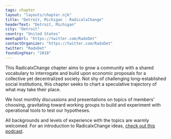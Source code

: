 ```yaml
---
tags: chapter
layout: "layouts/chapter.njk"
title: "Detroit, Michigan - RadicalxChange"
headerText: "Detroit, Michigan"
city: "Detroit"
country: "United States"
meetupUrl: "https://twitter.com/RadxDet"
contactOrganizer: "https://twitter.com/RadxDet"
twitter: "RadxDet"
foundingYear: "2018"
---
```

This RadicalxChange chapter aims to grow a community with a shared vocabulary to interrogate and build upon economic proposals for a collective yet decentralized society. Not shy of challenging long-established social institutions, this chapter seeks to chart a speculative trajectory of what may take their place.

We host monthly discussions and presentations on topics of members’ choosing, gravitating toward working groups to build and experiment with operational tools to test our hypotheses.

All backgrounds and levels of experience with the topics are warmly welcomed. For an introduction to RadicalxChange ideas, [check out this podcast](https://80000hours.org/podcast/episodes/glen-weyl-radically-reforming-capitalism-and-democracy/).